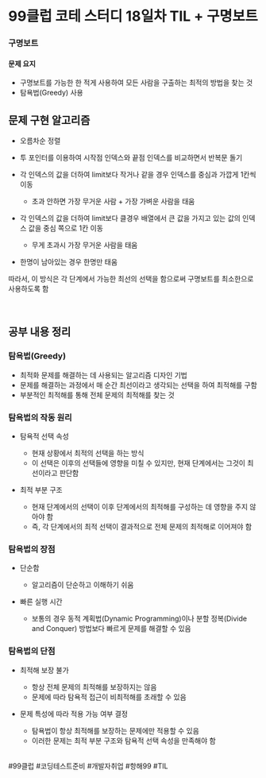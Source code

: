 # 99클럽 코테 스터디 18일차 TIL + 구명보트

### 구명보트




#### 문제 요지
- 구명보트를 가능한 한 적게 사용하여 모든 사람을 구출하는 최적의 방법을 찾는 것
- 탐욕법(Greedy) 사용

## 문제 구현 알고리즘
- 오름차순 정렬
- 투 포인터를 이용하여 시작점 인덱스와 끝점 인덱스를 비교하면서 반복문 돌기
- 각 인덱스의 값을 더하여 limit보다 작거나 같을 경우 인덱스를 중심과 가깝게 1칸씩 이동

    - 초과 안하면 가장 무거운 사람 + 가장 가벼운 사람을 태움

- 각 인덱스의 값을 더하여 limit보다 클경우 배열에서 큰 값을 가지고 있는 값의 인덱스 값을 중심 쪽으로 1칸 이동

    - 무게 초과시 가장 무거운 사람을 태움

- 한명이 남아있는 경우 한명만 태움

따라서, 이 방식은 각 단계에서 가능한 최선의 선택을 함으로써 구명보트를 최소한으로 사용하도록 함


<br>

## 공부 내용 정리

### 탐욕법(Greedy)
- 최적화 문제를 해결하는 데 사용되는 알고리즘 디자인 기법
- 문제를 해결하는 과정에서 매 순간 최선이라고 생각되는 선택을 하여 최적해를 구함
- 부분적인 최적해를 통해 전체 문제의 최적해를 찾는 것

### 탐욕법의 작동 원리
- 탐욕적 선택 속성

    - 현재 상황에서 최적의 선택을 하는 방식
    - 이 선택은 이후의 선택들에 영향을 미칠 수 있지만, 현재 단계에서는 그것이 최선이라고 판단함

- 최적 부분 구조

    - 현재 단계에서의 선택이 이후 단계에서의 최적해를 구성하는 데 영향을 주지 않아야 함
    - 즉, 각 단계에서의 최적 선택이 결과적으로 전체 문제의 최적해로 이어져야 함

### 탐욕법의 장점
 - 단순함
 
    - 알고리즘이 단순하고 이해하기 쉬움

- 빠른 실행 시간

    - 보통의 경우 동적 계획법(Dynamic Programming)이나 분할 정복(Divide and Conquer) 방법보다 빠르게 문제를 해결할 수 있음

### 탐욕법의 단점
- 최적해 보장 불가
    
    - 항상 전체 문제의 최적해를 보장하지는 않음
    - 문제에 따라 탐욕적 접근이 비최적해를 초래할 수 있음

- 문제 특성에 따라 적용 가능 여부 결정

    - 탐욕법이 항상 최적해를 보장하는 문제에만 적용할 수 있음
    - 이러한 문제는 최적 부분 구조와 탐욕적 선택 속성을 만족해야 함

<br>
#99클럽 #코딩테스트준비 #개발자취업 #항해99 #TIL

